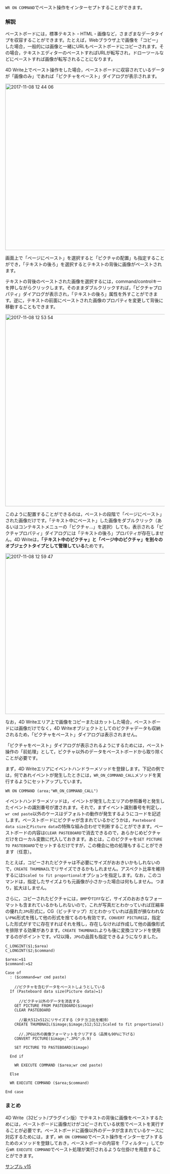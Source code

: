 ``WR ON COMMAND``でペースト操作をインターセプトすることができます。

### 解説

ペーストボードには，標準テキスト・HTML・画像など，さまざまなデータタイプを収容することができます。たとえば，Webブラウザ上で画像を「コピー」した場合，一般的には画像と一緒にURLもペーストボードにコピーされます。その場合，テキストエディターのペーストすればURLが転写され，ドローツールなどにペーストすれば画像が転写されることになります。

4D Write上でペースト操作をした場合，ペーストボードに収容されているデータが「画像のみ」であれば「ピクチャをペースト」ダイアログが表示されます。

<img width="526" alt="2017-11-08 12 44 06" src="https://user-images.githubusercontent.com/10509075/32531738-fc017916-c488-11e7-833d-348e396aa050.png">

画面上で「ページにペースト」を選択すると「ピクチャの配置」も指定することができ，「テキストの後ろ」を選択するとテキストの背後に画像がペーストされます。

テキストの背後のペーストされた画像を選択するには，command/controlキーを押しながらクリックします。そのままダブルクリックすれば，「ピクチャプロパティ」ダイアログが表示され，「テキストの後ろ」属性を外すことができます。逆に，テキストの前面にペーストされた画像のプロパティを変更して背後に移動することもできます。

<img width="607" alt="2017-11-08 12 53 54" src="https://user-images.githubusercontent.com/10509075/32531756-1961ad14-c489-11e7-8f21-16356246e5a4.png">

このように配置することができるのは，ペーストの段階で「ページにペースト」された画像だけです。「テキスト中にペースト」した画像をダブルクリック（あるいはコンテキストメニューの「ピクチャ...」を選択）しても，表示される「ピクチャプロパティ」ダイアログには「テキストの後ろ」プロパティが存在しません。4D Writeは，**「テキスト中のピクチャ」と「ページ中のピクチャ」を別々のオブジェクトタイプとして管理している**ためです。

<img width="508" alt="2017-11-08 12 59 47" src="https://user-images.githubusercontent.com/10509075/32531767-286e1fe0-c489-11e7-8eba-4911a2558fd7.png">

なお，4D Writeエリア上で画像をコピーまたはカットした場合，ペーストボードには画像だけでなく，4D Writeオブジェクトとしてのピクチャデータも収納されるため，「ピクチャをペースト」ダイアログは表示されません。

「ピクチャをペースト」ダイアログが表示されるようにするためには，ペースト操作の「前処理」として，ピクチャ以外のデータをペーストボードから取り除くことが必要です。

まず，4D Writeエリアにイベントハンドラーメソッドを登録します。下記の例では，何であれイベントが発生したときには，``WR_ON_COMMAND_CALL``メソッドを実行するようにセットアップしています。

```
WR ON COMMAND (area;"WR_ON_COMMAND_CALL")
```

イベントハンドラーメソッドは，イベントが発生したエリアの参照番号と発生したイベントの識別番号が渡されます。それで，まずイベント識別番号を判定し，``wr cmd paste``以外のケースはデフォルトの動作が発生するようにコードを記述します。ペーストボードにピクチャが含まれているかどうかは，``Pasteboard data size``と``Picture data``の特殊な組み合わせで判断することができます。ペーストボードの内容は``CLEAR PASTEBOARD``で消去できるので，あらかじめピクチャだけをローカル変数に代入しておきます。あとは，このピクチャを``SET PICTURE TO PASTEBOARD``でセットするだけですが，この機会に他の処理もすることができます（任意）。

たとえば，コピーされたピクチャは不必要にサイズがおおきいかもしれないので，``CREATE THUMBNAIL``でリサイズできるかもしれません。アスペクト比率を維持するには``Scaled to fit proportional``オプションを指定します。なお，このコマンドは，指定したサイズよりも元画像が小さかった場合は何もしません。つまり，拡大はしません。

さらに，コピーされたピクチャには，``BMP``や``TIFF``など，サイズのおおきなフォーマットも含まれているかもしれないので，これが写真だとわかっていれば圧縮率の優れた``JPG``形式に，CG（ビッチマップ）だとわかっていれば品質が損なわれない``PNG``形式を残して他の形式を捨てるのも有効です。``CONVERT PICTURE``は，指定した形式がすでに存在すればそれを残し，存在しなければ作成して他の画像形式を排除する効果があります。``CREATE THUMBNAIL``よりも後に変換コマンドを使用するのがポイントです。v12以降，``JPG``の品質も指定できるようになりました。

```
C_LONGINT($1;$area)
C_LONGINT($2;$command)

$area:=$1
$command:=$2

Case of 
  : ($command=wr cmd paste)

    //ピクチャを含むデータをペーストしようとしている
  If (Pasteboard data size(Picture data)=1)

      //ピクチャ以外のデータを消去する
    GET PICTURE FROM PASTEBOARD($image)
    CLEAR PASTEBOARD

      //最大512x512にリサイズする（タテヨコ比を維持）
    CREATE THUMBNAIL($image;$image;512;512;Scaled to fit proportional)

      //.JPG以外の画像フォーマットをクリアする（品質も90%に下げる）
    CONVERT PICTURE($image;".JPG";0.9)

    SET PICTURE TO PASTEBOARD($image)

  End if 

    WR EXECUTE COMMAND ($area;wr cmd paste)

  Else 

  WR EXECUTE COMMAND ($area;$command)

End case 
```

### まとめ

4D Write（32ビット/プラグイン版）でテキストの背後に画像をペーストするためには，ペーストボードに画像だけがコピーされている状態でペーストを実行することが必要です。ペーストボードに画像以外のデータが含まれているケースに対応するためには，まず，``WR ON COMMAND``でペースト操作をインターセプトするためのメソッドを登録しておき，ペーストボードの内容を「フィルター」してから``WR EXECUTE COMMAND``でペースト処理が実行されるような仕掛けを用意することができます。

[サンプル v15](https://github.com/4D-JP/questions/blob/master/write-area-paste-image/4d-write-paste-background-image.4dbase.zip)
